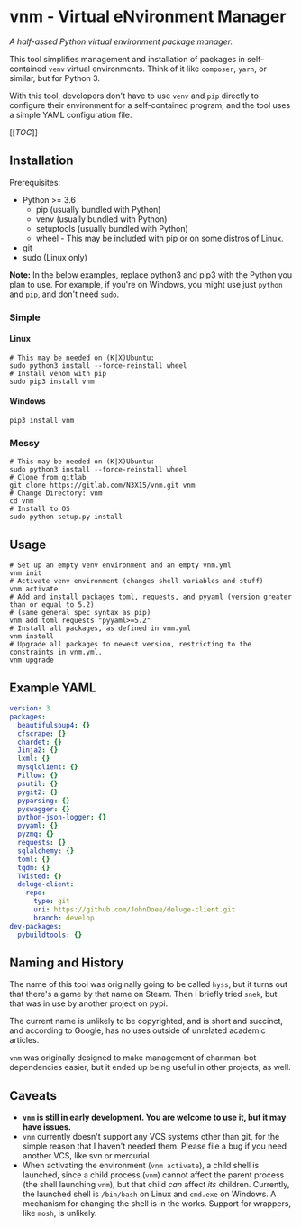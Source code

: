 # vnm - Virtual eNvironment Manager
*A half-assed Python virtual environment package manager.*

This tool simplifies management and installation of packages in self-contained
`venv` virtual environments.  Think of it like `composer`, `yarn`, or similar,
but for Python 3.

With this tool, developers don't have to use `venv` and `pip` directly to
configure their environment for a self-contained program, and the tool uses a
simple YAML configuration file.

[[_TOC_]]

## Installation
Prerequisites:

* Python >= 3.6
  * pip (usually bundled with Python)
  * venv (usually bundled with Python)
  * setuptools (usually bundled with Python)
  * wheel - This may be included with pip or on some distros of Linux.
* git
* sudo (Linux only)

**Note:** In the below examples, replace python3 and pip3 with the Python you plan to use.
For example, if you're on Windows, you might use just `python` and `pip`, and don't need `sudo`.

### Simple

#### Linux
```shell
# This may be needed on (K|X)Ubuntu:
sudo python3 install --force-reinstall wheel
# Install venom with pip
sudo pip3 install vnm
```

#### Windows
```batch
pip3 install vnm
```

### Messy
```shell
# This may be needed on (K|X)Ubuntu:
sudo python3 install --force-reinstall wheel
# Clone from gitlab
git clone https://gitlab.com/N3X15/vnm.git vnm
# Change Directory: vnm
cd vnm
# Install to OS
sudo python setup.py install
```

## Usage

```shell
# Set up an empty venv environment and an empty vnm.yml
vnm init
# Activate venv environment (changes shell variables and stuff)
vnm activate
# Add and install packages toml, requests, and pyyaml (version greater than or equal to 5.2)
# (same general spec syntax as pip)
vnm add toml requests "pyyaml>=5.2"
# Install all packages, as defined in vnm.yml
vnm install
# Upgrade all packages to newest version, restricting to the constraints in vnm.yml.
vnm upgrade
```

## Example YAML
```yaml
version: 3
packages:
  beautifulsoup4: {}
  cfscrape: {}
  chardet: {}
  Jinja2: {}
  lxml: {}
  mysqlclient: {}
  Pillow: {}
  psutil: {}
  pygit2: {}
  pyparsing: {}
  pyswagger: {}
  python-json-logger: {}
  pyyaml: {}
  pyzmq: {}
  requests: {}
  sqlalchemy: {}
  toml: {}
  tqdm: {}
  Twisted: {}
  deluge-client:
    repo:
      type: git
      uri: https://github.com/JohnDoee/deluge-client.git
      branch: develop
dev-packages:
  pybuildtools: {}
```

## Naming and History
The name of this tool was originally going to be called `hyss`, but it turns out
that there's a game by that name on Steam.  Then I briefly tried `snek`, but
that was in use by another project on pypi.

The current name is unlikely to be copyrighted, and is short and succinct, and
according to Google, has no uses outside of unrelated academic articles.

`vnm` was originally designed to make management of chanman-bot dependencies
easier, but it ended up being useful in other projects, as well.

## Caveats

* **`vnm` is still in early development.  You are welcome to use it, but it may have issues.**
* `vnm` currently doesn't support any VCS systems other than git, for the simple
reason that I haven't needed them. Please file a bug if you need another VCS,
like svn or mercurial.
* When activating the environment (`vnm activate`), a child shell is launched,
since a child process (`vnm`) cannot affect the parent process (the shell
launching `vnm`), but that child *can* affect *its* children. Currently, the
launched shell is `/bin/bash` on Linux and `cmd.exe` on Windows. A mechanism for
changing the shell is in the works. Support for wrappers, like `mosh`, is unlikely.
